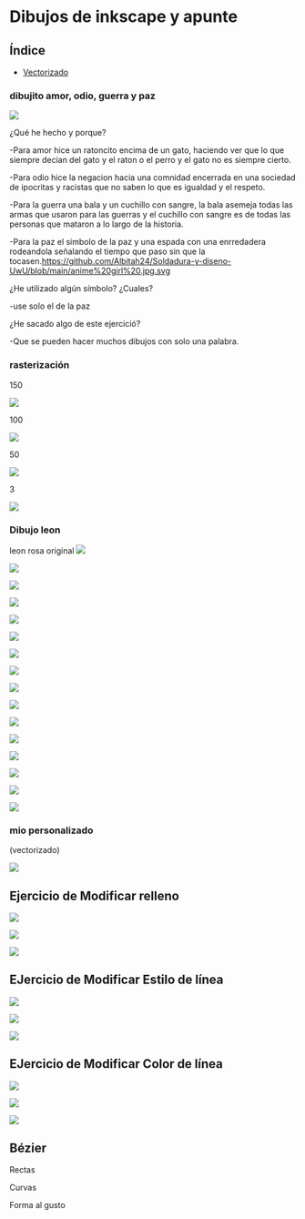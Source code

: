 # Dibujos de inkscape y apunte

## Índice 

- [Vectorizado](#dibujo-leon)

### dibujito amor, odio, guerra y paz

![](https://github.com/Albitah24/Soldadura-y-diseno-UwU/blob/main/Captura%20de%20pantalla%20de%202021-03-24%2010-53-41.png)


¿Qué he hecho y porque? 

-Para amor hice un ratoncito encima de un gato, haciendo ver que lo que siempre decian del gato y el raton o el perro y el gato no es siempre cierto.

-Para odio hice la negacion hacia una comnidad encerrada en una sociedad de ipocritas y racistas que no saben lo que es igualdad y el respeto.

-Para la guerra una bala y un cuchillo con sangre, la bala asemeja todas las armas que usaron para las guerras y el cuchillo con sangre es de todas las personas que mataron a lo largo de la historia.

-Para la paz el simbolo de la paz y una espada con una enrredadera rodeandola señalando el tiempo que paso sin que la tocasen.https://github.com/Albitah24/Soldadura-y-diseno-UwU/blob/main/anime%20girl%20.jpg.svg

¿He utilizado algún símbolo? ¿Cuales?

-use solo el de la paz

¿He sacado algo de este ejercició?

-Que se pueden hacer muchos dibujos con solo una palabra.


### rasterización

150

![](https://github.com/Albitah24/Soldadura-y-diseno-UwU/blob/main/dibujo150.svg.png)


100

![](https://github.com/Albitah24/Soldadura-y-diseno-UwU/blob/main/dibujo.svg)

50

![](https://github.com/Albitah24/Soldadura-y-diseno-UwU/blob/main/dibujo50.svg.png)

3

![](https://github.com/Albitah24/Soldadura-y-diseno-UwU/blob/main/dibujo.svg.png)


### Dibujo leon 

leon rosa original
![](https://github.com/Albitah24/Soldadura-y-diseno-UwU/blob/main/0468ba4c-65e8-436e-a267-f76147971ea0.jpg)

![](https://github.com/Albitah24/Soldadura-y-diseno-UwU/blob/main/leonxitu.jpg.svg)


![](https://github.com/Albitah24/Soldadura-y-diseno-UwU/blob/main/leonxitu2.jpg.svg)


![](https://github.com/Albitah24/Soldadura-y-diseno-UwU/blob/main/leonxitu3.jpg.svg)


![](https://github.com/Albitah24/Soldadura-y-diseno-UwU/blob/main/leonxitu4.jpg.svg)


![](https://github.com/Albitah24/Soldadura-y-diseno-UwU/blob/main/leonxitu5.jpg.svg)


![](https://github.com/Albitah24/Soldadura-y-diseno-UwU/blob/main/leonxitu6.jpg.svg)


![](https://github.com/Albitah24/Soldadura-y-diseno-UwU/blob/main/Captura%20de%20pantalla%20de%202021-03-25%2009-39-39.png)


![](https://github.com/Albitah24/Soldadura-y-diseno-UwU/blob/main/leon%20trazo%200.2.png)


![](https://github.com/Albitah24/Soldadura-y-diseno-UwU/blob/main/leon%20trazo%200.2.jpg.svg)


![](https://github.com/Albitah24/Soldadura-y-diseno-UwU/blob/main/leon%20trazo%200.1.png)


![](https://github.com/Albitah24/Soldadura-y-diseno-UwU/blob/main/leon%20trazo%200.1.svg)


![](https://github.com/Albitah24/Soldadura-y-diseno-UwU/blob/main/leon%20trazo%200.3..png)

![](https://github.com/Albitah24/Soldadura-y-diseno-UwU/blob/main/leon%20trazo%200.3.svg)


![](https://github.com/Albitah24/Soldadura-y-diseno-UwU/blob/main/leon%20trazo%200.4.png)

![](https://github.com/Albitah24/Soldadura-y-diseno-UwU/blob/main/leon%20trazo%200.4.svg)


### mio personalizado

(vectorizado)

![](https://github.com/Albitah24/Soldadura-y-diseno-UwU/blob/main/anime%20girl%20.jpg.svg)

## Ejercicio de Modificar relleno

![](https://github.com/Albitah24/Soldadura-y-diseno-UwU/blob/main/yumeko.jpg)

![](https://github.com/Albitah24/Soldadura-y-diseno-UwU/blob/main/yumeko%20relleno%20.jpg.svg)

![](https://github.com/Albitah24/Soldadura-y-diseno-UwU/blob/main/yumeko%20relleno0.2.png)

## EJercicio de Modificar Estilo de línea

![](https://github.com/Albitah24/Soldadura-y-diseno-UwU/blob/main/02WAIFU.jpg)

![](https://github.com/Albitah24/Soldadura-y-diseno-UwU/blob/main/02WAIFU%20lineas%20modificas.jpg.svg)

![](https://github.com/Albitah24/Soldadura-y-diseno-UwU/blob/main/02WAIFU%20lineas%20.png)

## EJercicio de Modificar Color de línea

![](https://github.com/Albitah24/Soldadura-y-diseno-UwU/blob/main/yandere%20UwU.jpg)

![](https://github.com/Albitah24/Soldadura-y-diseno-UwU/blob/main/yandere%20UwU%20lineas.jpg.svg)

![](https://github.com/Albitah24/Soldadura-y-diseno-UwU/blob/main/yandere%20UwU%20lineas.png)

## Bézier
Rectas

Curvas

Forma al gusto
